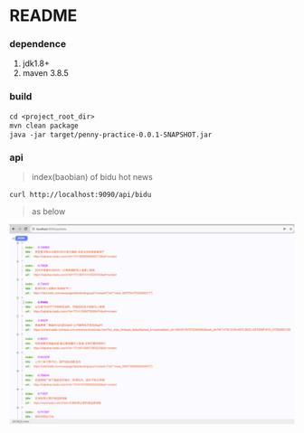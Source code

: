 # README
### dependence
1. jdk1.8+
2. maven 3.8.5

### build
```shell
cd <project_root_dir>
mvn clean package
java -jar target/penny-practice-0.0.1-SNAPSHOT.jar
```

### api
> index(baobian) of bidu hot news
> 
```shell
curl http://localhost:9090/api/bidu
```

> as below
> 
![](doc/bidu_neg_index_news.png)
